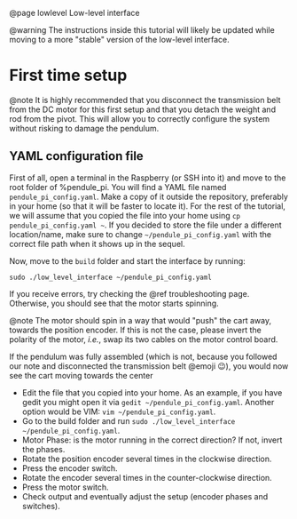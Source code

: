 @page lowlevel Low-level interface

@warning The instructions inside this tutorial will likely be updated while moving to a more "stable" version of the low-level interface.


# First time setup

@note It is highly recommended that you disconnect the transmission belt from the DC motor for this first setup and that you detach the weight and rod from the pivot. This will allow you to correctly configure the system without risking to damage the pendulum.

## YAML configuration file

First of all, open a terminal in the Raspberry (or SSH into it) and move to the root folder of %pendule_pi. You will find a YAML file named `pendule_pi_config.yaml`. Make a copy of it outside the repository, preferably in your home (so that it will be faster to locate it). For the rest of the tutorial, we will assume that you copied the file into your home using `cp pendule_pi_config.yaml ~`. If you decided to store the file under a different location/name, make sure to change `~/pendule_pi_config.yaml` with the correct file path when it shows up in the sequel.

Now, move to the `build` folder and start the interface by running:
```
sudo ./low_level_interface ~/pendule_pi_config.yaml
```
If you receive errors, try checking the @ref troubleshooting page. Otherwise, you should see that the motor starts spinning.

@note The motor should spin in a way that would "push" the cart away, towards the position encoder. If this is not the case, please invert the polarity of the motor, *i.e.*, swap its two cables on the motor control board.

If the pendulum was fully assembled (which is not, because you followed our note and disconnected the transmission belt @emoji :wink:), you would now see the cart moving towards the center 



- Edit the file that you copied into your home. As an example, if you have gedit you might open it via `gedit ~/pendule_pi_config.yaml`. Another option would be VIM: `vim ~/pendule_pi_config.yaml`.
- Go to the build folder and run `sudo ./low_level_interface ~/pendule_pi_config.yaml`.
- Motor Phase: is the motor running in the correct direction? If not, invert the phases.
- Rotate the position encoder several times in the clockwise direction.
- Press the encoder switch.
- Rotate the encoder several times in the counter-clockwise direction.
- Press the motor switch.
- Check output and eventually adjust the setup (encoder phases and switches).
